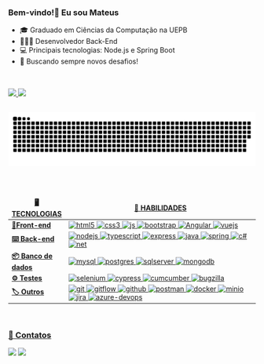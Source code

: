 ### Bem-vindo!👋 Eu sou Mateus


- 🎓 Graduado em Ciências da Computação na UEPB
- 👨🏽‍💻 Desenvolvedor Back-End
- 💻 Principais tecnologias: Node.js e Spring Boot
- 💭 Buscando sempre novos desafios!

##
<br>

 <div>
  <a href="https://github.com/mateus-ssouza">
  <img height="180em" src="https://github-readme-stats.vercel.app/api?username=mateus-ssouza&show_icons=true&theme=highcontrast&include_all_commits=true"/>
  <img height="180em" src="https://github-readme-stats.vercel.app/api/top-langs/?username=mateus-ssouza&layout=compact&langs_count=7&theme=highcontrast"/>
</div>
   
##
 
![Snake animation](https://github.com/mateus-ssouza/mateus-ssouza/blob/output/github-contribution-grid-snake.svg)

##

<br>

<table>
  <thead align="center">
    <tr>
      	<td><b>🖥 TECNOLOGIAS</b></td>
	<td><b>🌟 HABILIDADES</b></td>
    </tr>
  </thead>
  <tbody>
    <tr>
	    <td> <b>📱Front-end</b></td>
	    <td>
		    <img alt="html5" src="https://img.shields.io/badge/-HTML5-E34F26?style=flat-square&logo=html5&logoColor=white" />
		    <img alt="css3" src="https://img.shields.io/badge/CSS-239120?&style=flat-square&logo=css3&logoColor=white" />
		    <img alt="js" src="https://img.shields.io/badge/JavaScript-F7DF1E?style=flat-square&logo=javascript&logoColor=black" />
		    <img alt="bootstrap" src="https://img.shields.io/badge/Bootstrap-563D7C?style=flat-square&logo=bootstrap&logoColor=white" /> 
		    <img alt="Angular" src="https://img.shields.io/badge/Angular-DD0031?style=flat-square&logo=angular&logoColor=white" />
		    <img alt="vuejs" src="https://img.shields.io/badge/Vue.js-4FC08D?style=flat-square&logo=vue.js&logoColor=white" />
	    </td>
    </tr>
    <tr>
	   <td> <b>⌨️ Back-end</b></td>
	     <td width="600px">
		     <img alt="nodejs" src="https://img.shields.io/badge/Node.js-339933?style=flat-square&logo=node.js&logoColor=white" />
		     <img alt="typescript" src="https://img.shields.io/badge/TypeScript-3178C6?style=flat-square&logo=typescript&logoColor=white" />
		     <img alt="express" src="https://img.shields.io/badge/Express-000000?style=flat-square&logo=express&logoColor=white" />
		     <img alt="java" src="https://img.shields.io/badge/Java-ED8B00?style=flat-squaree&logo=java&logoColor=white" />
		     <img alt="spring" src="https://img.shields.io/badge/Spring-6DB33F?style=flat-square&logo=spring&logoColor=white" />
		     <img alt="c#" src="https://img.shields.io/badge/C%23-239120?style=flat-square&logo=c-sharp&logoColor=white" />
		     <img alt="net" src="https://img.shields.io/badge/.NET-5C2D91?style=flat-square&logo=.net&logoColor=white" />
	    </td>
    </tr>
    <tr>
	   <td> <b>📦 Banco de dados</b></td>
	     <td width="600px">
		     <img alt="mysql" src="https://img.shields.io/badge/MySQL-4479A1?style==flat-square&logo=mysql&logoColor=white" />
		     <img alt="postgres" src="https://img.shields.io/badge/PostgreSQL-316192?style=flat-square&logo=postgresql&logoColor=white" />
		     <img alt="sqlserver" src="https://img.shields.io/badge/SQL%20Server-CC2927?style=flat-square&logo=microsoft-sql-server&logoColor=white" />
		     <img alt="mongodb" src="https://img.shields.io/badge/MongoDB-47A248?style=flat-square&logo=mongodb&logoColor=white" />
	    </td>
    </tr>
    <tr>
	   <td> <b>⚙️ Testes</b></td>
	     <td width="600px">
		    <img alt="selenium" src="https://img.shields.io/badge/Selenium%20WebDriver-43B02A?style=flat-square&logo=selenium&logoColor=white" />
		    <img alt="cypress" src="https://img.shields.io/badge/Cypress-17202C?style=flat-square&logo=cypress&logoColor=white" />
		    <img alt="cumcumber" src="https://img.shields.io/badge/Cucumber-23D96C?style=flat-square&logo=cucumber&logoColor=white" />
		    <img alt="bugzilla" src="https://img.shields.io/badge/Bugzilla-CC0000?style=flat-square&logo=bugzilla&logoColor=white" />
	    </td>
    </tr>
    <tr>
	  <td> <b>🏷 Outros</b></td>
	     <td>
    		<img alt="git" src="https://img.shields.io/badge/-Git-F05032?style=flat-square&logo=git&logoColor=white" />
		<img alt="gitflow" src="https://img.shields.io/badge/GitFlow-888888?style=flat-square&logo=git&logoColor=white" />
   		<img alt="github" src="https://img.shields.io/badge/github-%23121011.svg?style=flat-square&logo=github&logoColor=white" />
    		<img alt="postman" src="https://img.shields.io/badge/Postman-FF6C37?style=flat-square&logo=postman&logoColor=white" />
    		<img alt="docker" src="https://img.shields.io/badge/Docker-2496ED?style=flat-square&logo=docker&logoColor=white" />
    		<img alt="minio" src="https://img.shields.io/badge/MinIO-00A1D6?style=flat-square&logo=minio&logoColor=white" />
    		<img alt="jira" src="https://img.shields.io/badge/Jira-0052CC?style=flat-square&logo=jira&logoColor=white" />
    		<img alt="azure-devops" src="https://img.shields.io/badge/Azure_DevOps-0078D7?style=flat-square&logo=azure-devops&logoColor=white" />
	    </td>
   </tr>
  </tbody>
</table>

<br>

### 🪪 Contatos
<div>
 <a href="mailto:msouzacrv@gmail.com"><img src="https://img.shields.io/badge/-Gmail-%23333?style=for-the-badge&logo=gmail&logoColor=white" target="_blank"></a>
 <a href="https://www.linkedin.com/in/mateus-ssouza/" target="_blank"><img src="https://img.shields.io/badge/-LinkedIn-%230077B5?style=for-the-badge&logo=linkedin&logoColor=white" target="_blank"></a> 
</div>
